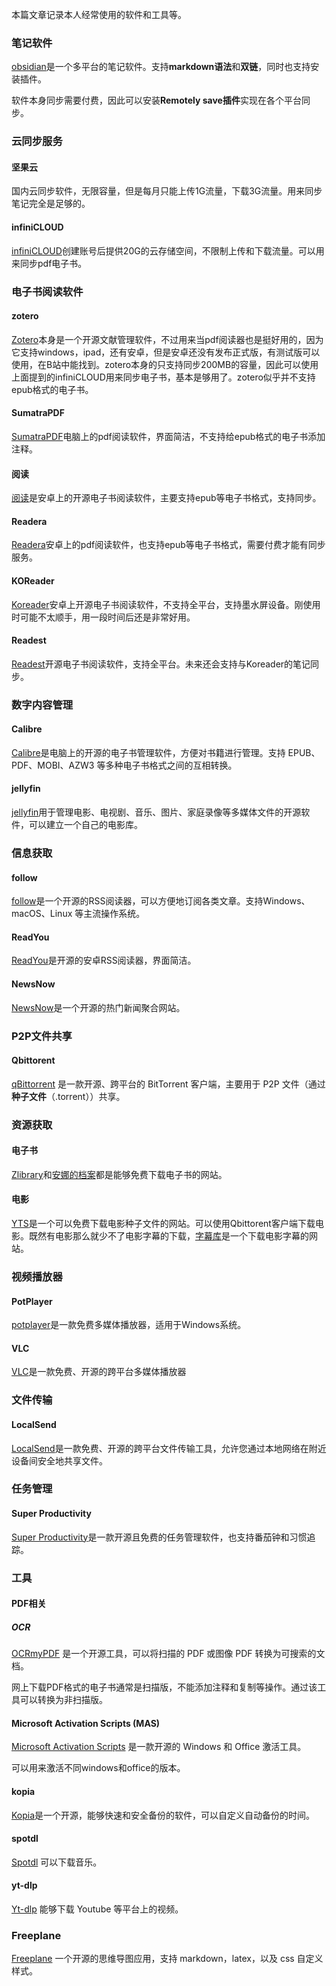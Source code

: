 本篇文章记录本人经常使用的软件和工具等。

### 笔记软件

[obsidian](https://obsidian.md/)是一个多平台的笔记软件。支持**markdown语法**和**双链**，同时也支持安装插件。

软件本身同步需要付费，因此可以安装**Remotely save插件**实现在各个平台同步。

### 云同步服务
#### 坚果云
国内云同步软件，无限容量，但是每月只能上传1G流量，下载3G流量。用来同步笔记完全是足够的。
#### infiniCLOUD

[infiniCLOUD](https://infini-cloud.net/en/)创建账号后提供20G的云存储空间，不限制上传和下载流量。可以用来同步pdf电子书。
### 电子书阅读软件
#### zotero

[Zotero](https://www.zotero.org/)本身是一个开源文献管理软件，不过用来当pdf阅读器也是挺好用的，因为它支持windows，ipad，还有安卓，但是安卓还没有发布正式版，有测试版可以使用，在B站中能找到。zotero本身的只支持同步200MB的容量，因此可以使用上面提到的infiniCLOUD用来同步电子书，基本是够用了。zotero似乎并不支持epub格式的电子书。
#### SumatraPDF

[SumatraPDF](https://www.sumatrapdfreader.org/free-pdf-reader)电脑上的pdf阅读软件，界面简洁，不支持给epub格式的电子书添加注释。
#### 阅读

[阅读](https://gedoor.github.io/)是安卓上的开源电子书阅读软件，主要支持epub等电子书格式，支持同步。
#### Readera

[Readera](https://readera.org/)安卓上的pdf阅读软件，也支持epub等电子书格式，需要付费才能有同步服务。

#### KOReader

[Koreader](https://github.com/koreader/koreader)安卓上开源电子书阅读软件，不支持全平台，支持墨水屏设备。刚使用时可能不太顺手，用一段时间后还是非常好用。
#### Readest

[Readest](https://github.com/readest/readest)开源电子书阅读软件，支持全平台。未来还会支持与Koreader的笔记同步。

### 数字内容管理

#### Calibre

[Calibre](https://calibre-ebook.com/)是电脑上的开源的电子书管理软件，方便对书籍进行管理。支持 EPUB、PDF、MOBI、AZW3 等多种电子书格式之间的互相转换。

#### jellyfin

[jellyfin](https://jellyfin.org/)用于管理电影、电视剧、音乐、图片、家庭录像等多媒体文件的开源软件，可以建立一个自己的电影库。

### 信息获取
#### follow

[follow](https://github.com/RSSNext/Folo)是一个开源的RSS阅读器，可以方便地订阅各类文章。支持Windows、macOS、Linux 等主流操作系统。

#### ReadYou

[ReadYou](https://github.com/Ashinch/ReadYou)是开源的安卓RSS阅读器，界面简洁。

#### NewsNow

[NewsNow](https://github.com/ourongxing/newsnow)是一个开源的热门新闻聚合网站。
### P2P文件共享

#### Qbittorent

[qBittorrent](https://www.qbittorrent.org/) 是一款开源、跨平台的 BitTorrent 客户端，主要用于 P2P 文件（通过 **种子文件**（.torrent））共享。
### 资源获取

#### 电子书
[Zlibrary](https://z-lib.id/)和[安娜的档案](https://annas-archive.org/)都是能够免费下载电子书的网站。

#### 电影
[YTS](https://yts.mx/)是一个可以免费下载电影种子文件的网站。可以使用Qbittorent客户端下载电影。既然有电影那么就少不了电影字幕的下载，[字幕库](https://srtku.com/)是一个下载电影字幕的网站。

### 视频播放器

#### PotPlayer

[potplayer](https://potplayer.daum.net/)是一款免费多媒体播放器，适用于Windows系统。
#### VLC

[VLC](https://www.videolan.org/)是一款免费、开源的跨平台多媒体播放器

### 文件传输

#### LocalSend

[LocalSend](https://localsend.org/)是一款免费、开源的跨平台文件传输工具，允许您通过本地网络在附近设备间安全地共享文件。

### 任务管理

#### Super Productivity

[Super Productivity](https://super-productivity.com/)是一款开源且免费的任务管理软件，也支持番茄钟和习惯追踪。

### 工具

#### PDF相关

##### OCR

[OCRmyPDF](https://ocrmypdf.readthedocs.io/en/latest/) 是一个开源工具，可以将扫描的 PDF 或图像 PDF 转换为可搜索的文档。

网上下载PDF格式的电子书通常是扫描版，不能添加注释和复制等操作。通过该工具可以转换为非扫描版。

#### Microsoft Activation Scripts (MAS)

[Microsoft Activation Scripts](https://massgrave.dev/) 是一款开源的 Windows 和 Office 激活工具。

可以用来激活不同windows和office的版本。

#### kopia

[Kopia](https://kopia.io/)是一个开源，能够快速和安全备份的软件，可以自定义自动备份的时间。

#### spotdl

[Spotdl](https://github.com/spotDL/spotify-downloader) 可以下载音乐。

#### yt-dlp
[Yt-dlp](https://github.com/yt-dlp/yt-dlp) 能够下载 Youtube 等平台上的视频。

### Freeplane
[Freeplane](https://docs.freeplane.org/home.html) 一个开源的思维导图应用，支持 markdown，latex，以及 css 自定义样式。